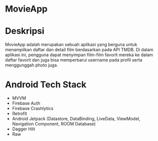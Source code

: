 # MovieApp

# Deskripsi 
MovieApp adalah merupakan sebuah aplikasi yang berguna untuk menampilkan daftar dan detail film berdasarkan pada API TMDB. Di dalam aplikasi ini, pengguna dapat menyimpan film-film favorit mereka ke dalam daftar favorit dan juga bisa memperbarui username pada profil serta menggunggah photo juga.

# Android Tech Stack 

- MVVM
- Firebase Auth
- Firebase Crashlytics
- Retrofit
- Android Jetpack (Datastore, DataBinding, LiveData, ViewModel, Navigation Component, ROOM Database)
- Dagger Hilt
- Raw
